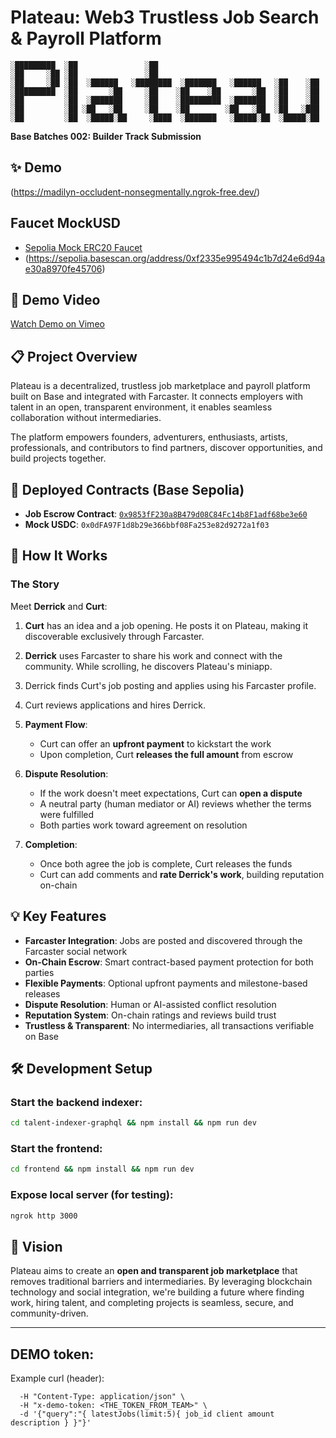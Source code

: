 # Plateau: Web3 Trustless Job Search & Payroll Platform
```
░█████████  ░██               ░██                                     
░██     ░██ ░██               ░██                                     
░██     ░██ ░██  ░██████   ░████████  ░███████   ░██████   ░██    ░██ 
░█████████  ░██       ░██     ░██    ░██    ░██       ░██  ░██    ░██ 
░██         ░██  ░███████     ░██    ░█████████  ░███████  ░██    ░██ 
░██         ░██ ░██   ░██     ░██    ░██        ░██   ░██  ░██   ░███ 
░██         ░██  ░█████░██     ░████  ░███████   ░█████░██  ░█████░██ 
```                           
                                                                                                                                    

**Base Batches 002: Builder Track Submission**
## ✨ Demo
(https://madilyn-occludent-nonsegmentally.ngrok-free.dev/)

## Faucet MockUSD
- [Sepolia Mock ERC20 Faucet](https://faucet-mock.vercel.app/)
- (https://sepolia.basescan.org/address/0xf2335e995494c1b7d24e6d94ae30a8970fe45706)

## 🎥 Demo Video
[Watch Demo on Vimeo](https://vimeo.com/1130020067?share=copy&fl=sv&fe=ci)

## 📋 Project Overview

Plateau is a decentralized, trustless job marketplace and payroll platform built on Base and integrated with Farcaster. It connects employers with talent in an open, transparent environment, it enables seamless collaboration without intermediaries.

The platform empowers founders, adventurers, enthusiasts, artists, professionals, and contributors to find partners, discover opportunities, and build projects together.

## 🚀 Deployed Contracts (Base Sepolia)

- **Job Escrow Contract**: [`0x9853fF230a8B479d08C84Fc14b8F1adf68be3e60`](https://sepolia.basescan.org/address/0x9853fF230a8B479d08C84Fc14b8F1adf68be3e60)
- **Mock USDC**: `0x0dFA97F1d8b29e366bbf08Fa253e82d9272a1f03`

## 🎯 How It Works

### The Story

Meet **Derrick** and **Curt**:

1. **Curt** has an idea and a job opening. He posts it on Plateau, making it discoverable exclusively through Farcaster.

2. **Derrick** uses Farcaster to share his work and connect with the community. While scrolling, he discovers Plateau's miniapp.

3. Derrick finds Curt's job posting and applies using his Farcaster profile.

4. Curt reviews applications and hires Derrick.

5. **Payment Flow**:
   - Curt can offer an **upfront payment** to kickstart the work
   - Upon completion, Curt **releases the full amount** from escrow

6. **Dispute Resolution**:
   - If the work doesn't meet expectations, Curt can **open a dispute**
   - A neutral party (human mediator or AI) reviews whether the terms were fulfilled
   - Both parties work toward agreement on resolution

7. **Completion**:
   - Once both agree the job is complete, Curt releases the funds
   - Curt can add comments and **rate Derrick's work**, building reputation on-chain

## 💡 Key Features

- **Farcaster Integration**: Jobs are posted and discovered through the Farcaster social network
- **On-Chain Escrow**: Smart contract-based payment protection for both parties
- **Flexible Payments**: Optional upfront payments and milestone-based releases
- **Dispute Resolution**: Human or AI-assisted conflict resolution
- **Reputation System**: On-chain ratings and reviews build trust
- **Trustless & Transparent**: No intermediaries, all transactions verifiable on Base

## 🛠️ Development Setup

### Start the backend indexer:
```bash
cd talent-indexer-graphql && npm install && npm run dev
```

### Start the frontend:
```bash
cd frontend && npm install && npm run dev 
```

### Expose local server (for testing):
```bash
ngrok http 3000
```

## 🌟 Vision

Plateau aims to create an **open and transparent job marketplace** that removes traditional barriers and intermediaries. By leveraging blockchain technology and social integration, we're building a future where finding work, hiring talent, and completing projects is seamless, secure, and community-driven.

---

## DEMO token: <NOT PUBLISHED IN REPO>

Example curl (header):

```curl -i -X POST "https://madilyn-occludent-nonsegmentally.ngrok-free.dev/graphql" \
  -H "Content-Type: application/json" \
  -H "x-demo-token: <THE_TOKEN_FROM_TEAM>" \
  -d '{"query":"{ latestJobs(limit:5){ job_id client amount description } }"}'
```

